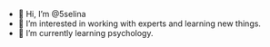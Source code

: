 - 👋 Hi, I’m @5selina
- 👀 I’m interested in working with experts and learning new things.
- 🌱 I’m currently learning psychology.

